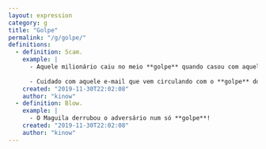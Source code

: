 ```yaml
---
layout: expression
category: g
title: "Golpe"
permalink: "/g/golpe/"
definitions:
  - definition: Scam.
    example: |
      - Aquele milionário caiu no meio **golpe** quando casou com aquela ex-modelo.
      
      - Cuidado com aquele e-mail que vem circulando com o **golpe** do boleto bancário.
    created: "2019-11-30T22:02:08"
    author: "kinow"
  - definition: Blow.
    example: |
      - O Maguila derrubou o adversário num só **golpe**!
    created: "2019-11-30T22:02:08"
    author: "kinow"
---
```

